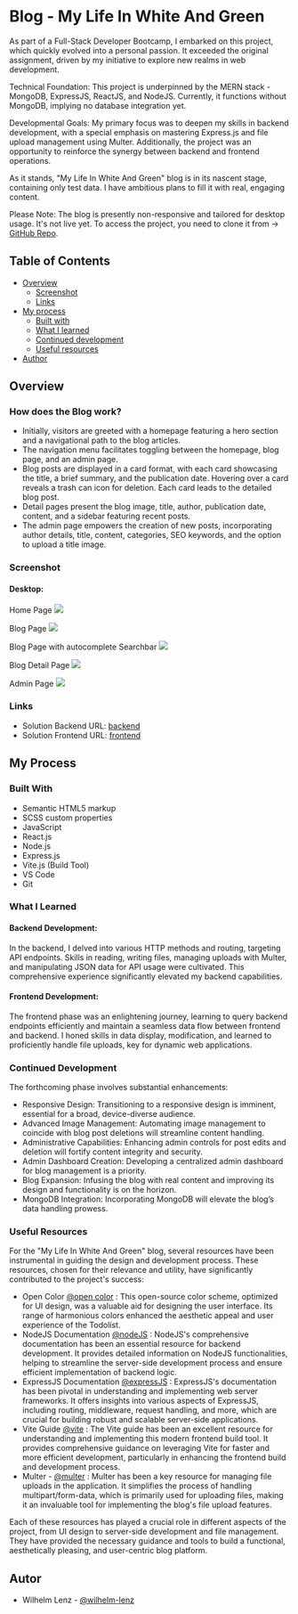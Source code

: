 # Blog - My Life In White And Green

As part of a Full-Stack Developer Bootcamp, I embarked on this project, which quickly evolved into a personal passion. It exceeded the original assignment, driven by my initiative to explore new realms in web development.

Technical Foundation: This project is underpinned by the MERN stack - MongoDB, ExpressJS, ReactJS, and NodeJS. Currently, it functions without MongoDB, implying no database integration yet.

Developmental Goals: My primary focus was to deepen my skills in backend development, with a special emphasis on mastering Express.js and file upload management using Multer. Additionally, the project was an opportunity to reinforce the synergy between backend and frontend operations.

As it stands, "My Life In White And Green" blog is in its nascent stage, containing only test data. I have ambitious plans to fill it with real, engaging content.

Please Note:
The blog is presently non-responsive and tailored for desktop usage.
It's not live yet. To access the project, you need to clone it from -> [GitHub Repo](https://github.com/wilhelm-lenz/blog-my-life-in-white-and-green).

## Table of Contents

- [Overview](#overview)
  - [Screenshot](#screenshot)
  - [Links](#links)
- [My process](#my-process)
  - [Built with](#built-with)
  - [What I learned](#what-i-learned)
  - [Continued development](#continued-development)
  - [Useful resources](#useful-resources)
- [Author](#author)

## Overview

### How does the Blog work?

- Initially, visitors are greeted with a homepage featuring a hero section and a navigational path to the blog articles.
- The navigation menu facilitates toggling between the homepage, blog page, and an admin page.
- Blog posts are displayed in a card format, with each card showcasing the title, a brief summary, and the publication date. Hovering over a card reveals a trash can icon for deletion. Each card leads to the detailed blog post.
- Detail pages present the blog image, title, author, publication date, content, and a sidebar featuring recent posts.
- The admin page empowers the creation of new posts, incorporating author details, title, content, categories, SEO keywords, and the option to upload a title image.

### Screenshot

#### Desktop:

Home Page
![](./frontend//public/screenshots-for-readme/screenshot-home-page.png)

Blog Page
![](./frontend//public/screenshots-for-readme/screenshot-blog-page.png)

Blog Page with autocomplete Searchbar
![](./frontend/public/screenshots-for-readme/screenshot-desktop-with-autocomplete-search-bar.png)

Blog Detail Page
![](./frontend//public/screenshots-for-readme/screenshot-blog-detail-page.png)

Admin Page
![](./frontend//public/screenshots-for-readme/screenshot-admin-page.png)

### Links

- Solution Backend URL: [backend](https://github.com/wilhelm-lenz/blog-my-life-in-white-and-green/tree/main/backend)
- Solution Frontend URL: [frontend](https://github.com/wilhelm-lenz/blog-my-life-in-white-and-green/tree/main/frontend)

## My Process

### Built With

- Semantic HTML5 markup
- SCSS custom properties
- JavaScript
- React.js
- Node.js
- Express.js
- Vite.js (Build Tool)
- VS Code
- Git

### What I Learned

#### Backend Development:

In the backend, I delved into various HTTP methods and routing, targeting API endpoints. Skills in reading, writing files, managing uploads with Multer, and manipulating JSON data for API usage were cultivated. This comprehensive experience significantly elevated my backend capabilities.

#### Frontend Development:

The frontend phase was an enlightening journey, learning to query backend endpoints efficiently and maintain a seamless data flow between frontend and backend. I honed skills in data display, modification, and learned to proficiently handle file uploads, key for dynamic web applications.

### Continued Development

The forthcoming phase involves substantial enhancements:

- Responsive Design: Transitioning to a responsive design is imminent, essential for a broad, device-diverse audience.
- Advanced Image Management: Automating image management to coincide with blog post deletions will streamline content handling.
- Administrative Capabilities: Enhancing admin controls for post edits and deletion will fortify content integrity and security.
- Admin Dashboard Creation: Developing a centralized admin dashboard for blog management is a priority.
- Blog Expansion: Infusing the blog with real content and improving its design and functionality is on the horizon.
- MongoDB Integration: Incorporating MongoDB will elevate the blog’s data handling prowess.

### Useful Resources

For the "My Life In White And Green" blog, several resources have been instrumental in guiding the design and development process. These resources, chosen for their relevance and utility, have significantly contributed to the project's success:

- Open Color [@open color](https://yeun.github.io/open-color/) : This open-source color scheme, optimized for UI design, was a valuable aid for designing the user interface. Its range of harmonious colors enhanced the aesthetic appeal and user experience of the Todolist.
- NodeJS Documentation [@nodeJS](https://nodejs.org/docs/latest/api/) : NodeJS's comprehensive documentation has been an essential resource for backend development. It provides detailed information on NodeJS functionalities, helping to streamline the server-side development process and ensure efficient implementation of backend logic.
- ExpressJS Documentation [@expressJS](https://expressjs.com/) : ExpressJS's documentation has been pivotal in understanding and implementing web server frameworks. It offers insights into various aspects of ExpressJS, including routing, middleware, request handling, and more, which are crucial for building robust and scalable server-side applications.
- Vite Guide [@vite](https://vitejs.dev/guide/) : The Vite guide has been an excellent resource for understanding and implementing this modern frontend build tool. It provides comprehensive guidance on leveraging Vite for faster and more efficient development, particularly in enhancing the frontend build and development process.
- Multer - [@multer](https://github.com/expressjs/multer) : Multer has been a key resource for managing file uploads in the application. It simplifies the process of handling multipart/form-data, which is primarily used for uploading files, making it an invaluable tool for implementing the blog's file upload features.

Each of these resources has played a crucial role in different aspects of the project, from UI design to server-side development and file management. They have provided the necessary guidance and tools to build a functional, aesthetically pleasing, and user-centric blog platform.

## Autor

- Wilhelm Lenz - [@wilhelm-lenz](https://github.com/wilhelm-lenz)
